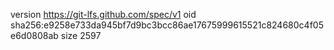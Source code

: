 version https://git-lfs.github.com/spec/v1
oid sha256:e9258e733da945bf7d9bc3bcc86ae17675999615521c824680c4f05e6d0808ab
size 2597
